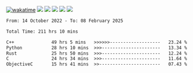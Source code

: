 [![wakatime](https://wakatime.com/badge/user/368879df-dc38-4b1a-86c4-8a2054a0e074.svg)](https://wakatime.com/@368879df-dc38-4b1a-86c4-8a2054a0e074)
<img src="https://img.shields.io/badge/Windows-0078D6?style=flat&logo=Windows&logoColor=white">
<img src="https://img.shields.io/badge/IntelliJ_IDEA-000000.svg?style=flat&logo=IntelliJ-IDEA&logoColor=white">
<img src="https://img.shields.io/badge/CLion-000000.svg?style=flat&logo=CLion&logoColor=white">
<img src="https://img.shields.io/badge/Visual_Studio_Code-007ACC?style=flat&logo=Visual-Studio-Code&logoColor=white">
<img src="https://img.shields.io/badge/Discord-5865F2?label=kano42&style=flat&logo=discord&logoColor=white">
<br>


<!--START_SECTION:waka-->

```txt
From: 14 October 2022 - To: 08 February 2025

Total Time: 211 hrs 10 mins

C++              49 hrs 5 mins   >>>>>>-------------------   23.24 %
Python           28 hrs 10 mins  >>>----------------------   13.34 %
Rust             25 hrs 50 mins  >>>----------------------   12.24 %
C                24 hrs 34 mins  >>>----------------------   11.64 %
ObjectiveC       15 hrs 41 mins  >>-----------------------   07.43 %
```

<!--END_SECTION:waka-->
